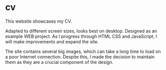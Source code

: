 # cv
This website showcases my CV.

Adapted to different screen sizes, looks best on desktop. Designed as an example WEB project.
As I progress through HTML CSS and JavaScript, I will make improvements and expand the site.

The site contains several big images, which can take a long time to load on a poor Internet connection. 
Despite this, I made the decision to maintain them as they are a crucial component of the design.
